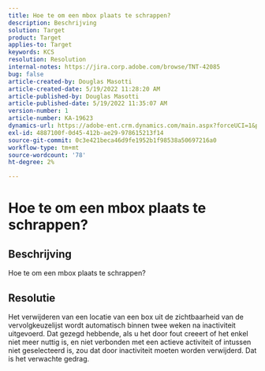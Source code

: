 ```yaml
---
title: Hoe te om een mbox plaats te schrappen?
description: Beschrijving
solution: Target
product: Target
applies-to: Target
keywords: KCS
resolution: Resolution
internal-notes: https://jira.corp.adobe.com/browse/TNT-42085
bug: false
article-created-by: Douglas Masotti
article-created-date: 5/19/2022 11:28:20 AM
article-published-by: Douglas Masotti
article-published-date: 5/19/2022 11:35:07 AM
version-number: 1
article-number: KA-19623
dynamics-url: https://adobe-ent.crm.dynamics.com/main.aspx?forceUCI=1&pagetype=entityrecord&etn=knowledgearticle&id=09bdf6c7-66d7-ec11-a7b5-000d3a3add22
exl-id: 4887100f-0d45-412b-ae29-978615213f14
source-git-commit: 0c3e421beca46d9fe1952b1f98538a50697216a0
workflow-type: tm+mt
source-wordcount: '78'
ht-degree: 2%

---
```


# Hoe te om een mbox plaats te schrappen?

## Beschrijving

Hoe te om een mbox plaats te schrappen?

## Resolutie


Het verwijderen van een locatie van een box uit de zichtbaarheid van de vervolgkeuzelijst wordt automatisch binnen twee weken na inactiviteit uitgevoerd. Dat gezegd hebbende, als u het door fout creeert of het enkel niet meer nuttig is, en niet verbonden met een actieve activiteit of intussen niet geselecteerd is, zou dat door inactiviteit moeten worden verwijderd. Dat is het verwachte gedrag.
